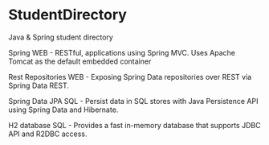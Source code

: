 # StudentDirectory
Java & Spring student directory 

Spring WEB - RESTful, applications using Spring MVC. Uses Apache Tomcat as the default embedded container

Rest Repositories WEB - Exposing Spring Data repositories over REST via Spring Data REST.

Spring Data JPA SQL - Persist data in SQL stores with Java Persistence API using Spring Data and Hibernate.

H2 database SQL - Provides a fast in-memory database that supports JDBC API and R2DBC access.
